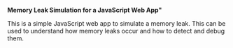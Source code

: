 **Memory Leak Simulation for a JavaScript Web App"**

This is a simple JavaScript web app to simulate a memory leak. This can be used to understand how memory leaks occur and how to detect and debug them. 
